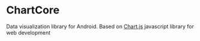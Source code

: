 # ChartCore
Data visualization library for Android. Based on [Chart.js](https://www.chartjs.org/docs/latest/) javascript library for web development
